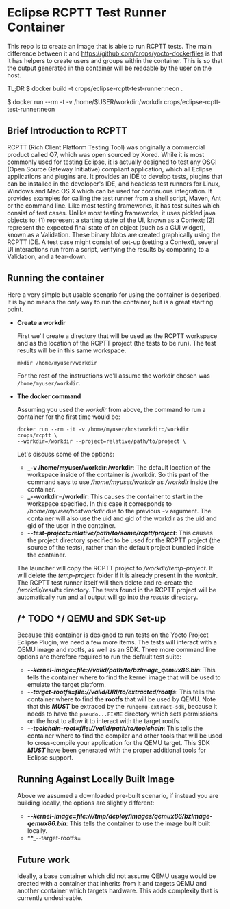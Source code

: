 Eclipse RCPTT Test Runner Container
========================
This repo is to create an image that is able to run RCPTT tests. The main
difference between it and https://github.com/crops/yocto-dockerfiles is that
it has helpers to create users and groups within the container. This is so that
the output generated in the container will be readable by the user on the
host.

TL;DR
$ docker build -t crops/eclipse-rcptt-test-runner:neon .

$ docker run --rm -t -v /home/$USER/workdir:/workdir crops/eclipse-rcptt-test-runner:neon


Brief Introduction to RCPTT
---------------------------
RCPTT (Rich Client Platform Testing Tool) was originally a commercial product called Q7, which was open sourced by Xored. While it is most commonly used for testing Eclipse, it is actually designed to test any OSGI (Open Source Gateway Initiative) compliant application, which all Eclipse applications and plugins are. It provides an IDE to develop tests, plugins that can be installed in the developer's IDE, and headless test runners for Linux, Windows and Mac OS X which can be used for continuous integration. It provides examples for calling the test runner from a shell script, Maven, Ant or the command line. Like most testing frameworks, it has test suites which consist of test cases. Unlike most testing frameworks, it uses pickled java objects to: (1) represent a starting state of the UI, known as a Context; (2) represent the expected final state of an object (such as a GUI widget), known as a Validation. These binary blobs are created graphically using the RCPTT IDE. A test case might consist of set-up (setting a Context), several UI interactions run from a script, verifying the results by comparing to a Validation, and a tear-down.

Running the container
---------------------
Here a very simple but usable scenario for using the container is described.
It is by no means the *only* way to run the container, but is a great starting
point.

* **Create a workdir**

  First we'll create a directory that will be used as the RCPTT workspace
  and as the location of the RCPTT project (the tests to be run). The test
  results will be in this same workspace.

  ```
  mkdir /home/myuser/workdir
  ```

  For the rest of the instructions we'll assume the workdir chosen was
  `/home/myuser/workdir`.

* **The docker command**

  Assuming you used the *workdir* from above, the command
  to run a container for the first time would be:

  ```
  docker run --rm -it -v /home/myuser/hostworkdir:/workdir crops/rcptt \
  --workdir=/workdir --project=relative/path/to/project \
  ```

  Let's discuss some of the options:
  * **_-v /home/myuser/workdir:/workdir**: The default location of the
    workspace inside of the container is /workdir. So this part of the
    command says to use */home/myuser/workdir* as */workdir* inside the
    container.
  * **_--workdir=/workdir**: This causes the container to start in the
    workspace specified. In this case it corresponds to */home/myuser/hostworkdir* due to
    the previous *-v* argument. The container will also use the uid and gid
    of the workdir as the uid and gid of the user in the container.
  * **_--test-project=relative/path/to/some/rcptt/project_**: This causes the
    project directory specified to be used for the RCPTT project (the source
    of the tests), rather than the default project bundled inside the container.


  The launcher will copy the RCPTT project to */workdir/temp-project*. It will
  delete the *temp-project* folder if it is already present in the *workdir*.
  The RCPTT test runner itself will then delete and re-create the
  */workdir/results* directory. The tests found in the RCPTT project will be
  automatically run and all output will go into the *results* directory.

  /* TODO */
  QEMU and SDK Set-up
  -------------------
  Because this container is designed to run tests on the Yocto Project Eclipse
  Plugin, we need a few more items. The tests will interact with a QEMU image
  and rootfs, as well as an SDK. Three more command line options are therefore
  required to run the default test suite:

  * **_--kernel-image=file://valid/path/to/bzImage_qemux86.bin_**: This tells
  the container where to find the kernel image that will be used to emulate the
  target platform.
  * **_--target-rootfs=file://valid/URI/to/extracted/rootfs_**: This tells the
  container where to find the **rootfs** that will be used by QEMU. Note that
  this **_MUST_** be extraced by the ```runqemu-extract-sdk```, because it
  needs to have the ```pseudo...FIXME``` directory which sets permissions on
  the host to allow it to interact with the target rootfs.
  * **_--toolchain-root=file://valid/path/to/toolchain_**: This tells the
  container where to find the compiler and other tools that will be used
  to cross-compile your application for the QEMU target. This SDK **_MUST_**
  have been generated with the proper additional tools for Eclipse support.

  Running Against Locally Built Image
  -----------------------------------
  Above we assumed a downloaded pre-built scenario, if instead you are building
  locally, the options are slightly different:

  * **_--kernel-image=file:///tmp/deploy/images/qemux86/bzImage-qemux86.bin_**:
  This tells the container to use the image built built locally.
  * **_--target-rootfs=

  Future work
  -----------
  Ideally, a base container which did not assume QEMU usage would be created
  with a container that inherits from it and targets QEMU and another container
  which targets hardware. This adds complexity that is currently undesireable.
